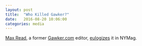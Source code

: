 ```yaml
---
layout: post
title:  "Who Killed Gawker?"
date:   2016-08-20 10:06:00
categories: media
---
```


[Max Read](https://twitter.com/max_read), a former [Gawker.com](http://gawker.com/this-is-why-billionaire-peter-thiel-wants-to-end-gawker-1778734026) editor, [eulogizes](http://nymag.com/selectall/2016/08/did-i-kill-gawker.html) it in NYMag.

